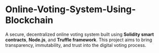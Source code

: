 # Online-Voting-System-Using-Blockchain
A secure, decentralized online voting system built using **Solidity smart contracts**, **Node.js**, and **Truffle framework**. This project aims to bring transparency, immutability, and trust into the digital voting process.
